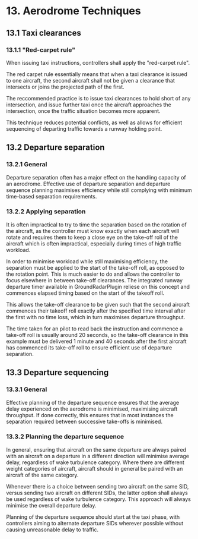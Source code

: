 # 13. Aerodrome Techniques
## 13.1 Taxi clearances
### 13.1.1 "Red-carpet rule"
When issuing taxi instructions, controllers shall apply the "red-carpet rule". 

The red carpet rule essentially means that when a taxi clearance is issued to one aircraft, the second aircraft shall not be given a clearance that intersects or joins the projected path of the first.

The reccommended practice is to issue taxi clearances to hold short of any intersection, and issue further taxi once the aircraft approaches the intersection, once the traffic situation becomes more apparent.

This technique reduces potential conflicts, as well as allows for efficient sequencing of departing traffic towards a runway holding point.

## 13.2 Departure separation
### 13.2.1 General
Departure separation often has a major effect on the handling capacity of an aerodrome. Effective use of departure separation and departure sequence planning maximises efficiency while still complying with minimum time-based separation requirements.

### 13.2.2 Applying separation
It is often impractical to try to time the separation based on the rotation of the aircraft, as the controller must know exactly when each aircraft will rotate and requires them to keep a close eye on the take-off roll of the aircraft which is often impractical, especially during times of high traffic workload.

In order to minimise workload while still maximising efficiency, the separation must be applied to the start of the take-off roll, as opposed to the rotation point. This is much easier to do and allows the controller to focus elsewhere in between take-off clearances. The integrated runway departure timer available in GroundRadarPlugin reliese on this concept and commences elapsed timing based on the start of the takeoff roll.

This allows the take-off clearance to be given such that the second aircraft commences their takeoff roll exactly after the specified time interval after the first with no time loss, which in turn maximises departure throughput.

The time taken for an pilot to read back the instruction and commence a take-off roll is usually around 20 seconds, so the take-off clearance in this example must be delivered 1 minute and 40 seconds after the first aircraft has commenced its take-off roll to ensure efficient use of departure separation.

## 13.3 Departure sequencing
### 13.3.1 General
Effective planning of the departure sequence ensures that the average delay experienced on the aerodrome is minimised, maximising aircraft throughput. If done correctly, this ensures that in most instances the separation required between successive take-offs is minimised.

### 13.3.2 Planning the departure sequence
In general, ensuring that aircraft on the same departure are always paired with an aircraft on a departure in a different direction will minimise average delay, regardless of wake turbulence category. Where there are different weight categories of aircraft, aircraft should in general be paired with an aircraft of the same category.

Whenever there is a choice between sending two aircraft on the same SID, versus sending two aircraft on different SIDs, the latter option shall always be used regardless of wake turbulence category. This approach will always minimise the overall departure delay.

Planning of the departure sequence should start at the taxi phase, with controllers aiming to alternate departure SIDs wherever possible without causing unreasonable delay to traffic. 